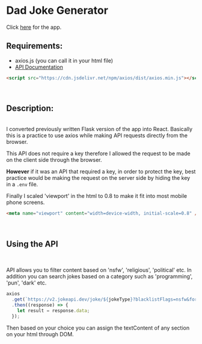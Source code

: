 # Dad Joke Generator

Click <a href="https://neil-tarar.com/dad-joke-generator">here</a> for the app.

## Requirements:

- axios.js (you can call it in your html file)
- <a href="https://sv443.net/jokeapi/v2/">API Documentation</a>

```html
<script src="https://cdn.jsdelivr.net/npm/axios/dist/axios.min.js"></script>
```

<br>

## Description:

<br>
I converted previously written Flask version of the app into React.
Basically this is a practice to use axios while making API requests directly from the browser.

This API does not require a key therefore I allowed the request to be made on the client side through the browser.

<strong>However</strong> if it was an API that required a key, in order to protect the key, best practice would be making the request on the server side by hiding the key in a `.env` file.

Finally I scaled 'viewport' in the html to 0.8 to make it fit into most mobile phone screens.

```html
<meta name="viewport" content="width=device-width, initial-scale=0.8" />
```

<br>

## Using the API

<br>

API allows you to filter content based on 'nsfw', 'religious', 'political' etc. In addition you can search jokes based on a category such as 'programming', 'pun', 'dark' etc.

```javascript
axios
  .get(`https://v2.jokeapi.dev/joke/${jokeType}?blacklistFlags=nsfw&format=txt`)
  .then((response) => {
    let result = response.data;
  });
```

Then based on your choice you can assign the textContent of any section on your html through DOM.
